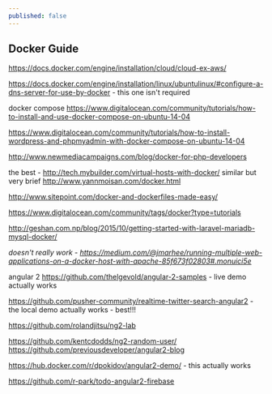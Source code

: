 ```yaml
---
published: false
---
```



## Docker Guide


https://docs.docker.com/engine/installation/cloud/cloud-ex-aws/

https://docs.docker.com/engine/installation/linux/ubuntulinux/#configure-a-dns-server-for-use-by-docker - this one isn't required

docker compose
https://www.digitalocean.com/community/tutorials/how-to-install-and-use-docker-compose-on-ubuntu-14-04

https://www.digitalocean.com/community/tutorials/how-to-install-wordpress-and-phpmyadmin-with-docker-compose-on-ubuntu-14-04

http://www.newmediacampaigns.com/blog/docker-for-php-developers


the best - http://tech.mybuilder.com/virtual-hosts-with-docker/
similar but very brief http://www.yannmoisan.com/docker.html


http://www.sitepoint.com/docker-and-dockerfiles-made-easy/


https://www.digitalocean.com/community/tags/docker?type=tutorials




http://geshan.com.np/blog/2015/10/getting-started-with-laravel-mariadb-mysql-docker/




_doesn't really work - https://medium.com/@jmarhee/running-multiple-web-applications-on-a-docker-host-with-apache-85f673f02803#.monuici5e_


angular 2
https://github.com/thelgevold/angular-2-samples - live demo actually works


https://github.com/pusher-community/realtime-twitter-search-angular2 - the local demo actually works - best!!!

https://github.com/rolandjitsu/ng2-lab

https://github.com/kentcdodds/ng2-random-user/
https://github.com/previousdeveloper/angular2-blog

https://hub.docker.com/r/dpokidov/angular2-demo/ - this actually works

https://github.com/r-park/todo-angular2-firebase
